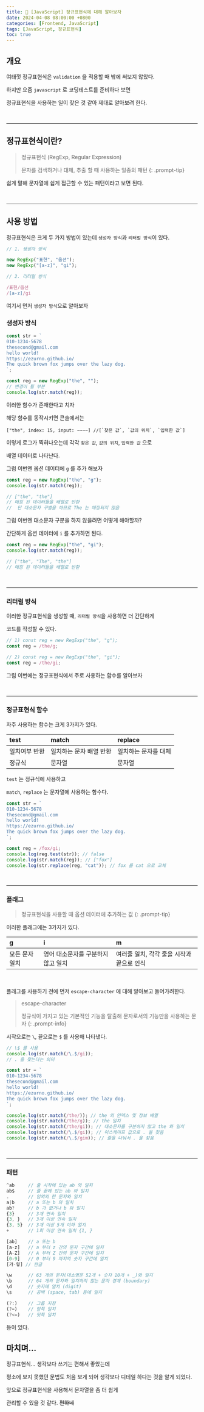 ```yaml
---
title: 🥜 [JavaScript] 정규표현식에 대해 알아보자
date: 2024-04-08 08:00:00 +0800
categories: [Frontend, JavaScript]
tags: [JavaScript, 정규표현식]
toc: true
---
```


## 개요

여태껏 정규표현식은 `validation` 을 적용할 때 밖에 써보지 않았다.

하지만 요즘 `javascript` 로 코딩테스트를 준비하다 보면

정규표현식을 사용하는 일이 잦은 것 같아 제대로 알아보려 한다.

<br/>
<hr/>

## 정규표현식이란?

> 정규표현식 (RegExp, Regular Expression)
>
> 문자를 검색하거나 대체, 추출 할 때 사용하는 일종의 패턴
{: .prompt-tip}

쉽게 말해 문자열에 쉽게 접근할 수 있는 패턴이라고 보면 된다.

<br/>
<hr/>

## 사용 방법

정규표현식은 크게 두 가지 방법이 있는데 `생성자 방식`과 `리터럴 방식`이 있다.

```js
// 1. 생성자 방식

new RegExp("표현", "옵션");
new RegExp("[a-z]", "gi");

// 2. 리터럴 방식

/표현/옵션
/[a-z]/gi
```

여기서 먼저 `생성자 방식`으로 알아보자

### 생성자 방식

```js
const str = `
010-1234-5678
thesecond@gmail.com
hello world!
https://ezurno.github.io/
The quick brown fox jumps over the lazy dog.
`;

const reg = new RegExp("the", "");
// 변경이 될 부분
console.log(str.match(reg));
```

이러한 함수가 존재한다고 치자

해당 함수를 동작시키면 콘솔에서는

```console
["the", index: 15, input: ~~~~] //[`찾은 값`, `값의 위치`, `입력한 값`]
```

이렇게 로그가 찍혀나오는데 각각 `찾은 값`, `값의 위치`, `입력한 값` 으로

배열 데이터로 나타난다.

그럼 이번엔 옵션 데이터에 `g` 를 추가 해보자

```js
const reg = new RegExp("the", "g");
console.log(str.match(reg));

// ["the", "the"]
// 매칭 된 데이터들을 배열로 반환
//  단 대소문자 구별을 하므로 The 는 매칭되지 않음
```

그럼 이번엔 대소문자 구분을 하지 않을려면 어떻게 해야할까?

간단하게 옵션 데이터에 `i` 를 추가하면 된다.

```js
const reg = new RegExp("the", "gi");
console.log(str.match(reg));

// ["the", "The", "the"]
// 매칭 된 데이터들을 배열로 반환
```

<br/>
<hr/>

### 리터럴 방식

이러한 정규표현식을 생성할 때, `리터럴 방식`을 사용하면 더 간단하게

코드를 작성할 수 있다.

```js
// 1) const reg = new RegExp("the", "g");
const reg = /the/g;

// 2) const reg = new RegExp("the", "gi");
const reg = /the/gi;
```

그럼 이번에는 정규표현식에서 주로 사용하는 함수를 알아보자

<br/>
<hr/>

### 정규표현식 함수

자주 사용하는 함수는 크게 3가지가 있다.

|test|match|replace|
|:---|:----|:------|
|일치여부 반환|일치하는 문자 배열 반환|일치하는 문자를 대체|
|정규식|문자열|문자열|

`test` 는 정규식에 사용하고

`match`, `replace` 는 문자열에 사용하는 함수다.

```js
const str = `
010-1234-5678
thesecond@gmail.com
hello world!
https://ezurno.github.io/
The quick brown fox jumps over the lazy dog.
`;

const reg = /fox/gi;
console.log(reg.test(str)); // false
console.log(str.match(reg)); // ["fox"]
console.log(str.replace(reg, "cat")); // fox 를 cat 으로 교체
```

<br/>
<hr/>

### 플래그

> 정규표현식을 사용할 때 옵션 데이터에 추가하는 값
{: .prompt-tip}

이러한 플래그에는 3가지가 있다.

|g|i|m|
|:-|:-|:-|
|모든 문자 일치|영어 대소문자를 구분하지 않고 일치 |여러줄 일치, 각각 줄을 시작과 끝으로 인식|

<br/>

플래그를 사용하기 전에 먼저 `escape-character` 에 대해 알아보고 들어가려한다.

> escape-character
>
> 정규식이 가지고 있는 기본적인 기능을 탈출해 문자로서의 기능만을 사용하는 문자
{: .prompt-info}

시작으로는 `\`, 끝으로는 `$` 를 사용해 나타낸다.

```js
// \$ 를 사용
console.log(str.match(/\.$/gi));
// . 을 찾는다는 의미
```

```js
const str = `
010-1234-5678
thesecond@gmail.com
hello world!
https://ezurno.github.io/
The quick brown fox jumps over the lazy dog.
`;

console.log(str.match(/the/)); // the 의 인덱스 및 정보 배열
console.log(str.match(/the/g)); // the 일치
console.log(str.match(/the/gi)); // 대소문자를 구분하지 않고 the 와 일치
console.log(str.match(/\.$/gi)); // 이스케이프 값으로 . 을 찾음
console.log(str.match(/\.$/gim)); // 줄을 나눠서 . 을 찾음
```

<br/>
<hr/>

### 패턴

```js
^ab     // 줄 시작에 있는 ab 와 일치
ab$     // 줄 끝에 있는 ab 와 일치
.       // 임의의 한 문자와 일치
a|b     // a 또는 b 와 일치
ab?     // b 가 없거나 b 와 일치
{3}     // 3개 연속 일치
{3, }   // 3개 이상 연속 일치
{3, 5}  // 3개 이상 5개 이하 일치
+       // 1회 이상 연속 일치 {1, }

[ab]    // a 또는 b
[a-z]   // a 부터 z 간의 문자 구간에 일치
[A-Z]   // A 부터 Z 간의 문자 구간에 일치
[0-9]   // 0 부터 9 까지의 숫자 구간에 일치
[가-힣] // 한글

\w      // 63 개의 문자(대소영문 52개 + 숫자 10개 + _)와 일치
\b      // 64 개의 문자와 일치하지 않는 문자 경계 (boundary)
\d      // 숫자에 일치 (digit)
\s      // 공백 (space, tab) 등에 일치

(?:)    // 그룹 지정
(?=)    // 앞쪽 일치
(?<=)   // 뒷쪽 일치
```

등이 있다.

## 마치며...

정규표현식... 생각보다 쓰기는 편해서 좋았는데

평소에 보지 못했던 문법도 처음 보게 되어 생각보다 디테일 하다는 것을 알게 되었다.

앞으로 정규표현식을 사용해서 문자열을 좀 더 쉽게

관리할 수 있을 것 같다. ~~편하네~~